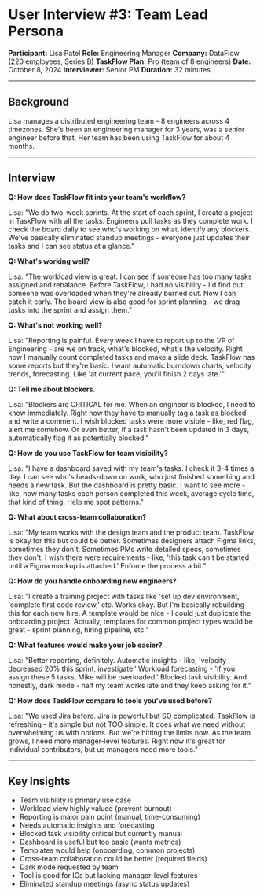 # User Interview #3: Team Lead Persona

**Participant:** Lisa Patel
**Role:** Engineering Manager
**Company:** DataFlow (220 employees, Series B)
**TaskFlow Plan:** Pro (team of 8 engineers)
**Date:** October 8, 2024
**Interviewer:** Senior PM
**Duration:** 32 minutes

---

## Background

Lisa manages a distributed engineering team - 8 engineers across 4 timezones. She's been an engineering manager for 3 years, was a senior engineer before that. Her team has been using TaskFlow for about 4 months.

---

## Interview

**Q: How does TaskFlow fit into your team's workflow?**

Lisa: "We do two-week sprints. At the start of each sprint, I create a project in TaskFlow with all the tasks. Engineers pull tasks as they complete work. I check the board daily to see who's working on what, identify any blockers. We've basically eliminated standup meetings - everyone just updates their tasks and I can see status at a glance."

**Q: What's working well?**

Lisa: "The workload view is great. I can see if someone has too many tasks assigned and rebalance. Before TaskFlow, I had no visibility - I'd find out someone was overloaded when they're already burned out. Now I can catch it early. The board view is also good for sprint planning - we drag tasks into the sprint and assign them."

**Q: What's not working well?**

Lisa: "Reporting is painful. Every week I have to report up to the VP of Engineering - are we on track, what's blocked, what's the velocity. Right now I manually count completed tasks and make a slide deck. TaskFlow has some reports but they're basic. I want automatic burndown charts, velocity trends, forecasting. Like 'at current pace, you'll finish 2 days late.'"

**Q: Tell me about blockers.**

Lisa: "Blockers are CRITICAL for me. When an engineer is blocked, I need to know immediately. Right now they have to manually tag a task as blocked and write a comment. I wish blocked tasks were more visible - like, red flag, alert me somehow. Or even better, if a task hasn't been updated in 3 days, automatically flag it as potentially blocked."

**Q: How do you use TaskFlow for team visibility?**

Lisa: "I have a dashboard saved with my team's tasks. I check it 3-4 times a day. I can see who's heads-down on work, who just finished something and needs a new task. But the dashboard is pretty basic. I want to see more - like, how many tasks each person completed this week, average cycle time, that kind of thing. Help me spot patterns."

**Q: What about cross-team collaboration?**

Lisa: "My team works with the design team and the product team. TaskFlow is okay for this but could be better. Sometimes designers attach Figma links, sometimes they don't. Sometimes PMs write detailed specs, sometimes they don't. I wish there were requirements - like, 'this task can't be started until a Figma mockup is attached.' Enforce the process a bit."

**Q: How do you handle onboarding new engineers?**

Lisa: "I create a training project with tasks like 'set up dev environment,' 'complete first code review,' etc. Works okay. But I'm basically rebuilding this for each new hire. A template would be nice - I could just duplicate the onboarding project. Actually, templates for common project types would be great - sprint planning, hiring pipeline, etc."

**Q: What features would make your job easier?**

Lisa: "Better reporting, definitely. Automatic insights - like, 'velocity decreased 20% this sprint, investigate.' Workload forecasting - 'if you assign these 5 tasks, Mike will be overloaded.' Blocked task visibility. And honestly, dark mode - half my team works late and they keep asking for it."

**Q: How does TaskFlow compare to tools you've used before?**

Lisa: "We used Jira before. Jira is powerful but SO complicated. TaskFlow is refreshing - it's simple but not TOO simple. It does what we need without overwhelming us with options. But we're hitting the limits now. As the team grows, I need more manager-level features. Right now it's great for individual contributors, but us managers need more tools."

---

## Key Insights
- Team visibility is primary use case
- Workload view highly valued (prevent burnout)
- Reporting is major pain point (manual, time-consuming)
- Needs automatic insights and forecasting
- Blocked task visibility critical but currently manual
- Dashboard is useful but too basic (wants metrics)
- Templates would help (onboarding, common projects)
- Cross-team collaboration could be better (required fields)
- Dark mode requested by team
- Tool is good for ICs but lacking manager-level features
- Eliminated standup meetings (async status updates)
